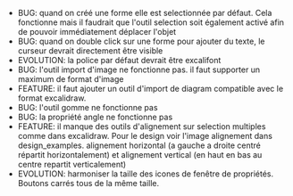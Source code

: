 - BUG: quand on créé une forme elle est selectionnée par défaut. Cela fonctionne mais il faudrait que l'outil selection soit également activé afin de pouvoir immédiatement déplacer l'objet
- BUG: quand on double click sur une forme pour ajouter du texte, le curseur devrait directement être visible
- EVOLUTION: la police par défaut devrait être excalifont
- BUG: l'outil import d'image ne fonctionne pas. il faut supporter un maximum de format d'image
- FEATURE: il faut ajouter un outil d'import de diagram compatible avec le format excalidraw. 
- BUG: l'outil gomme ne fonctionne pas
- BUG: la propriété angle ne fonctionne pas
- FEATURE: il manque des outils d'alignement sur selection multiples comme dans excalidraw. Pour le design voir l'image alignement dans design_examples. alignement horizontal (a gauche a droite centré répartit horizontalement) et alignement vertical (en haut en bas au centre repartit verticalement)
- EVOLUTION: harmoniser la taille des icones de fenêtre de propriétés. Boutons carrés tous de la même taille.